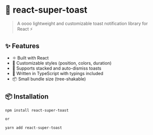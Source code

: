 # 🚀 react-super-toast

> A oooo lightweight and customizable toast notification library for React ⚡

## ✨ Features

- ⚛️ Built with React
- 🎨 Customizable styles (position, colors, duration)
- 🔄 Supports stacked and auto-dismiss toasts
- 🧠 Written in TypeScript with typings included
- 📦 Small bundle size (tree-shakable)

## 📦 Installation

```bash
npm install react-super-toast

or

yarn add react-super-toast
```
